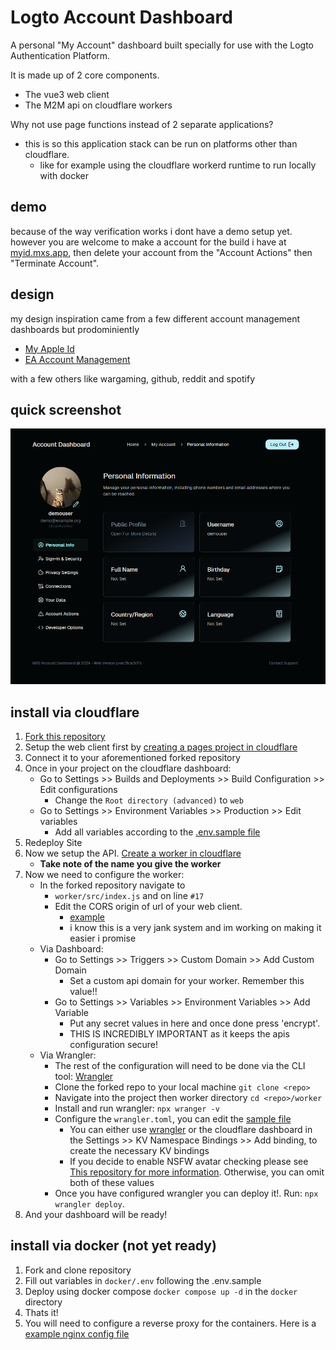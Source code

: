 # Logto Account Dashboard

A personal "My Account" dashboard built specially for use with the Logto Authentication Platform.

It is made up of 2 core components.  
- The vue3 web client
- The M2M api on cloudflare workers

Why not use page functions instead of 2 separate applications?
- this is so this application stack can be run on platforms other than cloudflare. 
  - like for example using the cloudflare workerd runtime to run locally with docker

## demo
because of the way verification works i dont have a demo setup yet.  
however you are welcome to make a account for the build i have at [myid.mxs.app](https://myid.mxs.app), then delete your account from the "Account Actions" then "Terminate Account".

## design
my design inspiration came from a few different account management dashboards but prodominiently
- [My Apple Id](https://appleid.apple.com/)
- [EA Account Management](https://myaccount.ea.com/cp-ui/aboutme/index)

with a few others like wargaming, github, reddit and spotify

## quick screenshot
![img.png](.github/images/img.png)

## install via cloudflare
1. [Fork this repository](https://github.com/t2vee/Logto-Account-Dashboard/fork)
2. Setup the web client first by [creating a pages project in cloudflare](https://dash.cloudflare.com/?to=/:account/workers-and-pages/create/pages)
3. Connect it to your aforementioned forked repository
4. Once in your project on the cloudflare dashboard:
   - Go to Settings >> Builds and Deployments >> Build Configuration >> Edit configurations
     - Change the `Root directory (advanced)` to `web`
   - Go to Settings >> Environment Variables >> Production >> Edit variables
     - Add all variables according to the [.env.sample file](https://github.com/t2vee/Logto-Account-Dashboard/blob/main/web/.env.sample)
5. Redeploy Site
6. Now we setup the API. [Create a worker in cloudflare](https://dash.cloudflare.com/4edbc7ce6fccfcee64ffa1d9508d6aee/workers-and-pages/create)
   - **Take note of the name you give the worker**
7. Now we need to configure the worker:
   - In the forked repository navigate to
     - `worker/src/index.js` and on line `#17`
     - Edit the CORS origin of url of your web client.
       - [example](https://github.com/t2vee/Logto-Account-Dashboard/blob/main/worker/src/index.js#L17)
       - i know this is a very jank system and im working on making it easier i promise
   - Via Dashboard:
      - Go to Settings >> Triggers >> Custom Domain >> Add Custom Domain
        - Set a custom api domain for your worker. Remember this value!!
      - Go to Settings >> Variables >> Environment Variables >> Add Variable
        - Put any secret values in here and once done press 'encrypt'.
        - THIS IS INCREDIBLY IMPORTANT as it keeps the apis configuration secure!
   - Via Wrangler:
     - The rest of the configuration will need to be done via the CLI tool: [Wrangler](https://developers.cloudflare.com/workers/wrangler/)
     - Clone the forked repo to your local machine `git clone <repo>`
     - Navigate into the project then worker directory `cd <repo>/worker`
     - Install and run wrangler: `npx wranger -v`
     - Configure the `wrangler.toml`, you can edit the [sample file](https://github.com/t2vee/Logto-Account-Dashboard/blob/main/worker/wrangler.toml.sample)
       - You can either use [wrangler](https://developers.cloudflare.com/workers/wrangler/commands/#kvnamespace) or the cloudflare dashboard in the Settings >> KV Namespace Bindings >> Add binding, to create the necessary KV bindings
       - If you decide to enable NSFW avatar checking please see [This repository for more information](https://github.com/t2vee/nsfwjs-avatar-service). Otherwise, you can omit both of these values
     - Once you have configured wrangler you can deploy it!. Run: `npx wrangler deploy`.
8. And your dashboard will be ready!

## install via docker (not yet ready)
1. Fork and clone repository
2. Fill out variables in `docker/.env` following the .env.sample
3. Deploy using docker compose `docker compose up -d` in the `docker` directory
4. Thats it!
5. You will need to configure a reverse proxy for the containers. Here is a [example nginx config file](https://github.com/t2vee/Logto-Account-Dashboard/tree/feature/docker/docker) 